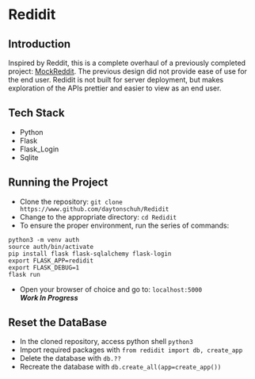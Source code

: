 # Redidit

## Introduction
  Inspired by Reddit, this is a complete overhaul of a previously completed project: <a href="https://www.github.com/daytonschuh/MockReddit">MockReddit</a>.
  The previous design did not provide ease of use for the end user. Redidit is not built for server deployment, but makes exploration of the APIs prettier and easier to view as an end user. 

## Tech Stack
  - Python
  - Flask
  - Flask_Login
  - Sqlite
  
## Running the Project
  - Clone the repository: ```git clone https://www.github.com/daytonschuh/Redidit```
  - Change to the appropriate directory: ```cd Redidit```
  - To ensure the proper environment, run the series of commands:
  ```
  python3 -m venv auth
  source auth/bin/activate
  pip install flask flask-sqlalchemy flask-login
  export FLASK_APP=redidit
  export FLASK_DEBUG=1
  flask run
  ```
  - Open your browser of choice and go to: ```localhost:5000```<br>
  ***Work In Progress***


## Reset the DataBase
  - In the cloned repository, access python shell ```python3```
  - Import required packages with ```from redidit import db, create_app```
  - Delete the database with ```db.??```
  - Recreate the database with ```db.create_all(app=create_app())```